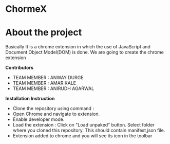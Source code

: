 # ChormeX

# About the project
Basically It is a chrome extension in which the use of JavaScript and Document Object Model(DOM) is done. We are going to create the chrome extension
                        

**Contributors**                       
  - TEAM MEMBER : ANWAY DURGE
  - TEAM MEMBER : AMAR KALE           
  - TEAM MEMBER : ANIRUDH AGARWAL

**Installation Instruction**          
  -  Clone the repository using command :                
  -  Open Chrome and navigate to extension.
  -  Enable developer mode.
  -  Load the extension : Click on "Load unpaked" button. Select folder where you cloned this repository. This should contain manifest,json file.          
  -  Extension added to chrome and you will see its icon in the toolbar
